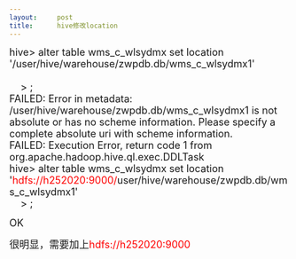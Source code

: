 ```yaml
---
layout:     post
title:      hive修改location
---
```

<div id="article_content" class="article_content clearfix csdn-tracking-statistics" data-pid="blog" data-mod="popu_307" data-dsm="post">
								            <link rel="stylesheet" href="https://csdnimg.cn/release/phoenix/template/css/ck_htmledit_views-f76675cdea.css">
						<div class="htmledit_views" id="content_views">
                
<span style="font-size:18px;">hive&gt; alter table wms_c_wlsydmx set location '<span style="font-size:18px;">/user/hive/warehouse/zwpdb.db/wms_c_wlsydmx1</span>'             <br>
    &gt; ;<br>
FAILED: Error in metadata: <span style="font-size:18px;">/user/hive/warehouse/zwpdb.db/wms_c_wlsydmx1</span> is not absolute or has no scheme information. Please specify a complete absolute uri with scheme information.<br>
FAILED: Execution Error, return code 1 from org.apache.hadoop.hive.ql.exec.DDLTask<br>
hive&gt; alter table wms_c_wlsydmx set location '<span style="color:#ff0000;">hdfs://h252020:9000/</span>user/hive/warehouse/zwpdb.db/wms_c_wlsydmx1'<br>
    &gt; ;<br></span>
<p><span style="font-size:18px;">OK</span></p>
<p><span style="font-size:18px;">很明显，需要加上<span style="font-size:18px;"><span style="color:#ff0000;">hdfs://h252020:9000</span></span></span></p>
            </div>
                </div>